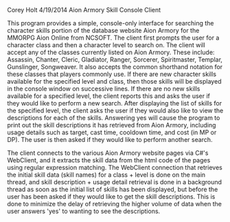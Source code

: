 Corey Holt
4/19/2014
Aion Armory Skill Console Client

   This program provides a simple, console-only interface for 
searching the character skills portion of the database website 
Aion Armory for the MMORPG Aion Online from NCSOFT. The client
first prompts the user for a character class and then a character
level to search on. The client will accept any of the classes 
currently listed on Aion Armory. These include: Assassin, Chanter, 
Cleric, Gladiator, Ranger, Sorcerer, Spiritmaster, Templar, 
Gunslinger, Songweaver. It also accepts the common shorthand 
notation for these classes that players commonly use. If there are
new character skills available for the specified level and class, 
then those skills will be displayed in the console window on 
successive lines. If there are no new skills available for a 
specified level, the client reports this and asks the user if they 
would like to perform a new search. After displaying the list of 
skills for the specified level, the client asks the user if they 
would also like to view the descriptions for each of the skills. 
Answering yes will cause the program to print out the skill 
descriptions it has retrieved from Aion Armory, including usage 
details such as target, cast time, cooldown time, and cost (in 
MP or DP). The user is then asked if they would like to perform 
another search.

   The client connects to the various Aion Armory website pages 
via C#'s WebClient, and it extracts the skill data from the html 
code of the pages using regular expression matching. The WebClient 
connection that retrieves the initial skill data (skill names) for 
a class + level is done on the main thread, and skill description + 
usage detail retrieval is done in a background thread as soon as 
the initial list of skills has been displayed, but before the user 
has been asked if they would like to get the skill descriptions. 
This is done to minimize the delay of retrieving the higher volume 
of data when the user answers 'yes' to wanting to see the 
descriptions.
